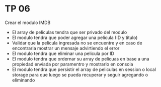 # TP 06

Crear el modulo IMDB

* El array de peliculas tendra que ser privado del modulo
* El modulo tendra que poder agregar una pelicula (ID y titulo)
* Validar que la pelicula ingresada no se encuentre y en caso de encontrarla mostrar un mensaje advirtiendo el error
* El modulo tendra que eliminar una pelicula por ID
* El modulo tendra que ordernar su array de pelicuas en base a una propiedad enviada por paramentro y mostrarlo en consola
* El modulo tendra que persistir el array de peliculas en session o local storage para que luego se pueda recuperar y seguir agregando o eliminando
